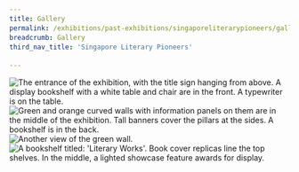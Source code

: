 ```yaml
---
title: Gallery
permalink: /exhibitions/past-exhibitions/singaporeliterarypioneers/gallery/
breadcrumb: Gallery
third_nav_title: 'Singapore Literary Pioneers'

---
```


<img srcset="/images/event-images/lpg/singapore-literary-pioneers_gallery_1_400w.jpg 400w, /images/event-images/lpg/singapore-literary-pioneers_gallery_1_1000w.jpg 1000w" sizes="(max-width: 500px) 40vw, 100vw" height="1333" width="1000" src="/images/event-images/lpg/singapore-literary-pioneers_gallery_1_400w.jpg" alt="The entrance of the exhibition, with the title sign hanging from above. A display bookshelf with a white table and chair are in the front. A typewriter is on the table.">

<img srcset="/images/event-images/lpg/singapore-literary-pioneers_gallery_2_400w.jpg 400w, /images/event-images/lpg/singapore-literary-pioneers_gallery_2_1000w.jpg 1000w" sizes="(max-width: 500px) 40vw, 100vw" height="750" width="1000" src="/images/event-images/lpg/singapore-literary-pioneers_gallery_2_400w.jpg" alt="Green and orange curved walls with information panels on them are in the middle of the exhibition. Tall banners cover the pillars at the sides. A bookshelf is in the back.">

<img srcset="/images/event-images/lpg/singapore-literary-pioneers_gallery_3_400w.jpg 400w, /images/event-images/lpg/singapore-literary-pioneers_gallery_3_1000w.jpg 1000w" sizes="(max-width: 500px) 40vw, 100vw" height="750" width="1000" src="/images/event-images/lpg/singapore-literary-pioneers_gallery_3_400w.jpg" alt="Another view of the green wall.">

<img srcset="/images/event-images/lpg/singapore-literary-pioneers_gallery_4_400w.jpg 400w, /images/event-images/lpg/singapore-literary-pioneers_gallery_4_1000w.jpg 1000w" sizes="(max-width: 500px) 40vw, 100vw" height="750" width="1000" src="/images/event-images/lpg/singapore-literary-pioneers_gallery_4_400w.jpg" alt="A bookshelf titled: 'Literary Works'. Book cover replicas line the top shelves. In the middle, a lighted showcase feature awards for display.">